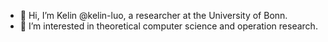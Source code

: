 - 👋 Hi, I’m Kelin @kelin-luo, a researcher at the University of Bonn.
- 👀 I’m interested in theoretical computer science and operation research.

<!---
- 🌱 I’m currently learning ...
- 💞️ I’m looking to collaborate on ...
- 📫 How to reach me ...


kelin-luo/kelin-luo is a ✨ special ✨ repository because its `README.md` (this file) appears on your GitHub profile.
You can click the Preview link to take a look at your changes.
--->
